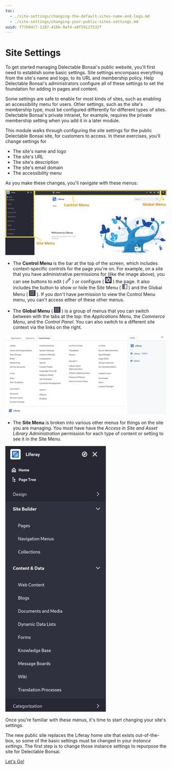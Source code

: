 ```yaml
---
toc:
  - ./site-settings/changing-the-default-sites-name-and-logo.md
  - ./site-settings/changing-your-public-sites-settings.md
uuid: f77b9dc7-1187-41bb-9af4-a8f5912f532f
---
```

# Site Settings

To get started managing Delectable Bonsai's public website, you'll first need to establish some basic settings. Site settings encompass everything from the site's name and logo, to its URL and membership policy. Help Delectable Bonsai's administrators configure all of these settings to set the foundation for adding in pages and content.

Some settings are safe to enable for most kinds of sites, such as enabling an accessibility menu for users. Other settings, such as the site's membership type, must be configured differently for different types of sites. Delectable Bonsai's private intranet, for example, requires the private membership setting when you add it in a later module.

This module walks through configuring the site settings for the public Delectable Bonsai site, for customers to access. In these exercises, you'll change settings for

* The site's name and logo
* The site's URL
* The site's description
* The site's email domain
* The accessibility menu

As you make these changes, you'll navigate with these menus:

![The Control Menu, Global Menu, and Site Menu are all key parts of the interface you'll use to change your site's settings.](./site-settings/images/01.png)

* The **Control Menu** is the bar at the top of the screen, which includes context-specific controls for the page you're on. For example, on a site that you have administrative permissions for (like the image above), you can see buttons to edit ( ![Edit icon](../images/icon-edit.png) ) or configure ( ![Configure icon](../images/icon-cog.png) ) the page. It also includes the button to show or hide the Site Menu ( ![Site Menu icon](../images/icon-product-menu-open.png) ) and the Global Menu ( ![Global Menu icon](../images/icon-applications-menu.png) ). If you don't have permission to view the Control Menu menu, you can't access either of these other menus.

* The **Global Menu** ( ![Global Menu icon](../images/icon-applications-menu.png) ) is a group of menus that you can switch between with the tabs at the top: the *Applications Menu*, the *Commerce Menu*, and the *Control Panel*. You can also switch to a different site context via the links on the right.

![The Global Menu incorporates the Applications Menu, Commerce Menu, and Control Panel.](./site-settings/images/02.png)

* The **Site Menu** is broken into various other menus for things on the site you are managing. You must have have the *Access in Site and Asset Library Administration* permission for each type of content or setting to see it in the Site Menu.

![You must have permission to see each specific menu option in the Site Menu.](./site-settings/images/03.png)

Once you're familiar with these menus, it's time to start changing your site's settings.

The new public site replaces the Liferay home site that exists out-of-the-box, so some of the basic settings must be changed in your *instance settings*. The first step is to change those instance settings to repurpose the site for Delectable Bonsai.

[Let's Go!](./site-settings/changing-the-default-sites-name-and-logo.md)
